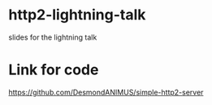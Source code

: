 # http2-lightning-talk
slides for the lightning talk

# Link for code
https://github.com/DesmondANIMUS/simple-http2-server
